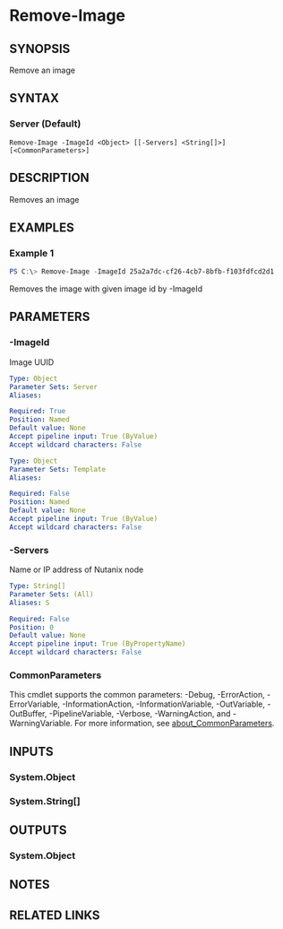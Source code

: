 ﻿---
external help file: Nutanix.Prism.PS.Cmds.dll-Help.xml
Module Name: Nutanix.Prism.PS.Cmds
online version:
schema: 2.0.0
---

# Remove-Image

## SYNOPSIS
Remove an image

## SYNTAX

### Server (Default)
```
Remove-Image -ImageId <Object> [[-Servers] <String[]>] [<CommonParameters>]
```

## DESCRIPTION
Removes an image

## EXAMPLES

### Example 1
```powershell
PS C:\> Remove-Image -ImageId 25a2a7dc-cf26-4cb7-8bfb-f103fdfcd2d1
```

Removes the image with given image id by -ImageId

## PARAMETERS

### -ImageId
Image UUID

```yaml
Type: Object
Parameter Sets: Server
Aliases:

Required: True
Position: Named
Default value: None
Accept pipeline input: True (ByValue)
Accept wildcard characters: False
```

```yaml
Type: Object
Parameter Sets: Template
Aliases:

Required: False
Position: Named
Default value: None
Accept pipeline input: True (ByValue)
Accept wildcard characters: False
```

### -Servers
Name or IP address of Nutanix node

```yaml
Type: String[]
Parameter Sets: (All)
Aliases: S

Required: False
Position: 0
Default value: None
Accept pipeline input: True (ByPropertyName)
Accept wildcard characters: False
```

### CommonParameters
This cmdlet supports the common parameters: -Debug, -ErrorAction, -ErrorVariable, -InformationAction, -InformationVariable, -OutVariable, -OutBuffer, -PipelineVariable, -Verbose, -WarningAction, and -WarningVariable. For more information, see [about_CommonParameters](http://go.microsoft.com/fwlink/?LinkID=113216).

## INPUTS

### System.Object
### System.String[]
## OUTPUTS

### System.Object
## NOTES

## RELATED LINKS
